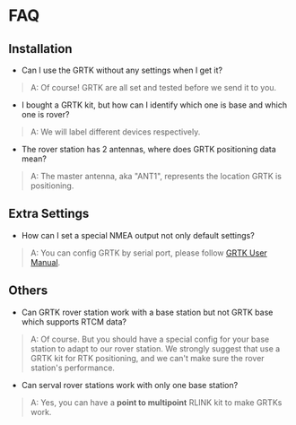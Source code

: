 # FAQ

## Installation

* Can I use the GRTK without any settings when I get it?

> A: Of course! GRTK are all set and tested before we send it to you. 

* I bought a GRTK kit, but how can I identify which one is base and which one is rover?

> A: We will label different devices respectively. 

* The rover station has 2 antennas, where does GRTK positioning data mean?

> A: The master antenna, aka "ANT1", represents the location GRTK is positioning.

## Extra Settings

* How can I set a special NMEA output not only default settings?

> A: You can config GRTK by serial port, please follow [GRTK User Manual](GRTK_User_Manual.md).


## Others

* Can GRTK rover station work with a base station but not GRTK base which supports RTCM data?

> A: Of course. But you should have a special config for your base station to adapt to our rover station. We strongly suggest that use a GRTK kit for RTK positioning, and we can't make sure the rover station's performance.

* Can serval rover stations work with only one base station?

> A: Yes, you can have a **point to multipoint** RLINK kit to make GRTKs work.
